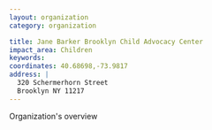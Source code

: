 ```yaml
---
layout: organization
category: organization

title: Jane Barker Brooklyn Child Advocacy Center
impact_area: Children
keywords: 
coordinates: 40.68698,-73.9817
address: |
  320 Schermerhorn Street
  Brooklyn NY 11217
---
```

Organization's overview

